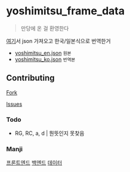 # yoshimitsu_frame_data

>만당에 온 걸 환영한다

[여기](https://github.com/BKNR/mokujin)서 json 가져오고 한국/일본식으로 번역한거

 - [yoshimitsu_en.json](https://github.com/ombe1229/yoshimitsu_frame_data/blob/master/yoshimitsu_en.json) `원본`
 - [yoshimitsu_ko.json](https://github.com/ombe1229/yoshimitsu_frame_data/blob/master/yoshimitsu_ko.json) `번역본`

## Contributing

[Fork](https://github.com/ombe1229/yoshimitsu_frame_data/fork)

[Issues](https://github.com/ombe1229/yoshimitsu_frame_data/issues)

### Todo

 - RG, RC, a, d | 뭔뜻인지 못찾음

### Manji

[프론트엔드](https://github.com/ombe1229/Manji)
[백엔드](https://github.com/ombe1229/ManjiApi)
[데이터](https://github.com/ombe1229/yoshimitsu_frame_data)